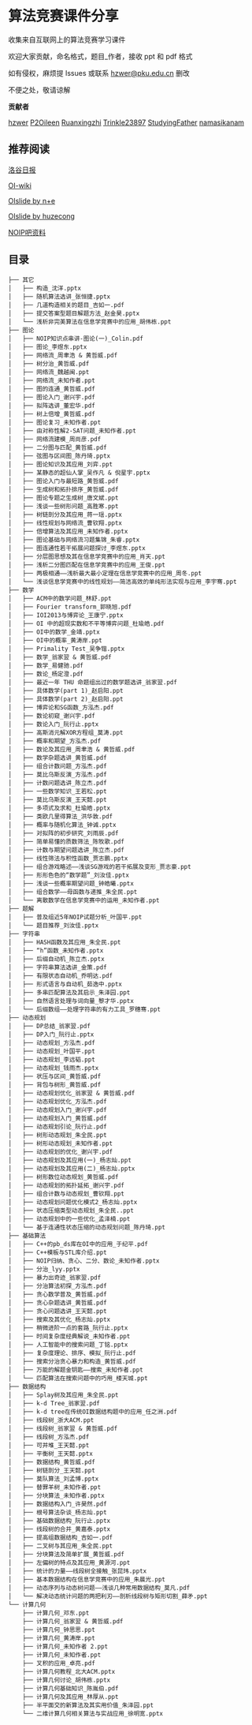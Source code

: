 # 算法竞赛课件分享

收集来自互联网上的算法竞赛学习课件

欢迎大家贡献，命名格式，题目_作者，接收 ppt 和 pdf 格式 

如有侵权，麻烦提 Issues 或联系 hzwer@pku.edu.cn 删改

不便之处，敬请谅解

**贡献者**

[hzwer](https://github.com/hzwer) [P2Oileen](https://github.com/P2Oileen) [Ruanxingzhi](https://github.com/Ruanxingzhi) [Trinkle23897](https://github.com/Trinkle23897) [StudyingFather](https://github.com/StudyingFather) [namasikanam](https://github.com/namasikanam)

## 推荐阅读
[洛谷日报](https://www.luogu.com.cn/discuss/show/179788)

[OI-wiki](https://github.com/OI-wiki/OI-wiki/)

[OIslide by n+e](https://github.com/Trinkle23897/oi_slides)

[OIslide by huzecong](https://github.com/huzecong/oi-slides)

[NOIP吧资料](http://tieba.baidu.com/p/3257519559)

## 目录

    ├── 其它
    │   ├── 构造_沈洋.pptx
    │   ├── 随机算法选讲_张恒捷.pptx
    │   ├── 几道构造相关的题目_吉如一.pdf
    │   ├── 提交答案型题目解题方法_赵金昊.pptx
    │   └── 浅析非完美算法在信息学竞赛中的应用_胡伟栋.ppt
    ├── 图论
    │   ├── NOIP知识点串讲-图论(一)_Colin.pdf
    │   ├── 图论_李煜东.pptx
    │   ├── 网络流_周聿浩 & 黄哲威.pdf
    │   ├── 树分治_黄哲威.pdf
    │   ├── 网络流_魏越闽.ppt
    │   ├── 网络流_未知作者.ppt
    │   ├── 图的连通_黄哲威.pdf
    │   ├── 图论入门_谢兴宇.pdf
    │   ├── 拟阵选讲_董宏华.pdf
    │   ├── 树上倍增_黄哲威.pdf
    │   ├── 图论复习_未知作者.ppt
    │   ├── 由对称性解2-SAT问题_未知作者.ppt
    │   ├── 网络流建模_周尚彦.pdf
    │   ├── 二分图与匹配_黄哲威.pdf
    │   ├── 弦图与区间图_陈丹琦.pptx
    │   ├── 图论知识及其应用_刘弈.ppt
    │   ├── 某静态的超仙人掌_吴作凡 & 倪星宇.pptx
    │   ├── 图论入门与最短路_黄哲威.pdf
    │   ├── 生成树和拓扑排序_黄哲威.pdf
    │   ├── 图论专题之生成树_唐文斌.ppt
    │   ├── 浅谈一些树形问题_高胜寒.ppt
    │   ├── 树链剖分及其应用_蒋一瑶.pptx
    │   ├── 线性规划与网络流_曹钦翔.pptx
    │   ├── 倍增算法及其应用_未知作者.pptx
    │   ├── 图论基础与网络流习题集锦_朱睿.pptx
    │   ├── 图连通性若干拓展问题探讨_李煜东.pptx
    │   ├── 分层图思想及其在信息学竞赛中的应用_肖天.ppt
    │   ├── 浅析二分图匹配在信息学竞赛中的应用_王俊.ppt
    │   ├── 两极相通——浅析最大最小定理在信息学竞赛中的应用_周冬.ppt
    │   └── 浅谈信息学竞赛中的线性规划——简洁高效的单纯形法实现与应用_李宇骞.ppt
    ├── 数学
    │   ├── ACM中的数学问题_林舒.ppt
    │   ├── Fourier transform_郭晓旭.pdf
    │   ├── IOI2013与博弈论_王康宁.pptx
    │   ├── OI 中的超现实数和不平等博弈问题_杜瑜皓.pdf
    │   ├── OI中的数学_金靖.pptx
    │   ├── OI中的概率_黄涛岸.ppt
    │   ├── Primality Test_吴争锴.pptx
    │   ├── 数学_翁家翌 & 黄哲威.pdf
    │   ├── 数学_易健驰.pdf
    │   ├── 数论_杨定澄.pdf
    │   ├── 最近一年 THU 命题组出过的数学题选讲_翁家翌.pdf
    │   ├── 具体数学(part 1)_赵启阳.ppt
    │   ├── 具体数学(part 2)_赵启阳.ppt
    │   ├── 博弈论和SG函数_方泓杰.pdf
    │   ├── 数论初窥_谢兴宇.pdf
    │   ├── 数论入门_阮行止.pptx
    │   ├── 高斯消元解XOR方程组_莫涛.ppt
    │   ├── 概率和期望_方泓杰.pdf
    │   ├── 数论及其应用_周聿浩 & 黄哲威.pdf
    │   ├── 数学杂题选讲_黄哲威.pdf
    │   ├── 组合计数问题_方泓杰.pdf
    │   ├── 莫比乌斯反演_方泓杰.pdf
    │   ├── 计数问题选讲_陈立杰.pdf
    │   ├── 一些数学知识_王若松.ppt
    │   ├── 莫比乌斯反演_王天懿.ppt
    │   ├── 多项式及求和_杜瑜皓.pptx
    │   ├── 类欧几里得算法_洪华敦.pdf
    │   ├── 概率与随机化算法_钟诚.pptx
    │   ├── 对拟阵的初步研究_刘雨辰.pdf
    │   ├── 简单易懂的质数筛法_陈牧歌.pdf
    │   ├── 计数与期望问题选讲_陈立杰.pdf
    │   ├── 线性筛法与积性函数_贾志鹏.pptx
    │   ├── 组合游戏略述——浅谈SG游戏的若干拓展及变形_贾志豪.ppt
    │   ├── 形形色色的“数学题”_刘汝佳.pptx
    │   ├── 浅谈一些概率期望问题_钟皓曦.pptx
    │   ├── 组合数学——母函数与递推_朱全民.ppt
    │   └── 离散数学在信息学竞赛中的运用_未知作者.ppt
    ├── 题解
    │   ├── 普及组近5年NOIP试题分析_叶国平.ppt
    │   └── 题目推荐_刘汝佳.pptx
    ├── 字符串
    │   ├── HASH函数及其应用_朱全民.ppt
    │   ├── “h”函数_未知作者.pptx
    │   ├── 后缀自动机_陈立杰.pptx
    │   ├── 字符串算法选讲_金策.pdf
    │   ├── 有限状态自动机_乔明达.pdf
    │   ├── 形式语言与自动机_茹逸中.pptx
    │   ├── 多串匹配算法及其启示_朱泽园.ppt
    │   ├── 自然语言处理与词向量_黎才华.pptx
    │   └── 后缀数组——处理字符串的有力工具_罗穗骞.ppt
    ├── 动态规划
    │   ├── DP总结_翁家翌.pdf
    │   ├── DP入门_阮行止.pptx
    │   ├── 动态规划_方泓杰.pdf
    │   ├── 动态规划_叶国平.ppt
    │   ├── 动态规划_李远韬.ppt
    │   ├── 动态规划_钱雨杰.pptx
    │   ├── 状压与区间_黄哲威.pdf
    │   ├── 背包与树形_黄哲威.pdf
    │   ├── 动态规划优化_翁家翌 & 黄哲威.pdf
    │   ├── 动态规划优化_方泓杰.pdf
    │   ├── 动态规划入门_谢兴宇.pdf
    │   ├── 动态规划入门_黄哲威.pdf
    │   ├── 动态规划引论_阮行止.pdf
    │   ├── 树形动态规划_朱全民.ppt
    │   ├── 树形动态规划_未知作者.ppt
    │   ├── 动态规划的优化_谢兴宇.pdf
    │   ├── 动态规划及其应用(一)_杨志灿.ppt
    │   ├── 动态规划及其应用(二)_杨志灿.pptx
    │   ├── 树形数位动态规划_黄哲威.pdf
    │   ├── 动态规划的拓扑延拓_谢兴宇.pdf
    │   ├── 组合计数与动态规划_曹钦翔.ppt
    │   ├── 动态规划问题优化模式2_杨志灿.pptx
    │   ├── 状态压缩类型动态规划_朱全民..ppt
    │   ├── 动态规划中的一些优化_孟泽楠.ppt
    │   └── 基于连通性状态压缩的动态规划问题_陈丹琦.ppt
    ├── 基础算法
    │   ├── C++的pb_ds库在OI中的应用_于纪平.pdf
    │   ├── C++模板与STL库介绍.ppt
    │   ├── NOIP归纳、贪心、二分、数论_未知作者.pptx
    │   ├── 分治_lyy.pptx
    │   ├── 暴力出奇迹_翁家翌.pdf
    │   ├── 分治算法初探_方泓杰.pdf
    │   ├── 贪心数学普及_黄哲威.pdf
    │   ├── 贪心杂题选讲_黄哲威.pdf
    │   ├── 贪心问题选讲_王天懿.ppt
    │   ├── 搜索及其优化_杨志灿.pptx
    │   ├── 稍微进阶一点的套路_阮行止.pptx
    │   ├── 时间复杂度经典解说_未知作者.ppt
    │   ├── 人工智能中的搜索问题_丁铭.pptx
    │   ├── 复杂度理论、排序、模拟_阮行止.pdf
    │   ├── 搜索分治贪⼼暴⼒和构造_黄哲威.pdf
    │   ├── 万能的解题金钥匙——搜索_未知作者.ppt
    │   └── 匹配算法在搜索问题中的巧用_楼天城.ppt
    ├── 数据结构
    │   ├── Splay树及其应用_朱全民.ppt
    │   ├── k-d Tree_翁家翌.pdf
    │   ├── k-d tree在传统OI数据结构题中的应用_任之洲.pdf
    │   ├── 线段树_浙大ACM.ppt
    │   ├── 线段树_翁家翌 & 黄哲威.pdf
    │   ├── 线段树_方泓杰.pdf
    │   ├── 可并堆_王天懿.ppt
    │   ├── 平衡树_王天懿.pptx
    │   ├── 数据结构_黄哲威.pdf
    │   ├── 树链剖分_王天懿.ppt
    │   ├── 莫队算法_刘孟博.pptx
    │   ├── 替罪羊树_未知作者.ppt
    │   ├── 分块算法_未知作者.pptx
    │   ├── 数据结构入门_许昊然.pdf
    │   ├── 根号算法杂谈_杨志灿.ppt
    │   ├── 基础数据结构_阮行止.pptx
    │   ├── 线段树的合并_黄嘉泰.pptx
    │   ├── 提高组数据结构_吉如一.pdf
    │   ├── 二叉树与其应用_朱全民.ppt
    │   ├── 分块算法及简单扩展_黄哲威.pdf
    │   ├── 左偏树的特点及其应用_黄源河.ppt
    │   ├── 统计的力量——线段树全接触_张昆玮.pptx
    │   ├── 基本数据结构在信息学竞赛中的应用_朱晨光.ppt
    │   ├── 动态序列与动态树问题——浅谈几种常用数据结构_莫凡.pdf
    │   └── 解决动态统计问题的两把利刃——剖析线段树与矩形切割_薛矛.ppt
    └── 计算几何
        ├── 计算几何_邓东.ppt
        ├── 计算几何_翁家翌 & 黄哲威.pdf
        ├── 计算几何_钟思思.ppt
        ├── 计算几何_黄涛岸.ppt
        ├── 计算几何_未知作者 2.ppt
        ├── 计算几何_未知作者.ppt
        ├── 叉积的应用_卓亮.pdf
        ├── 计算几何教程_北大ACM.pptx
        ├── 计算几何讨论_胡伟栋.pptx
        ├── 计算几何基础知识_陈胤伯.pdf
        ├── 计算几何及其应用_林厚从.ppt
        ├── 半平面交的新算法及其实用价值_朱泽园.ppt
        └── 二维计算几何相关算法与实战应用_徐明宽.pptx



